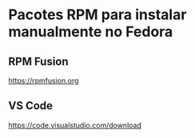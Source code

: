 # Pacotes RPM para instalar manualmente no Fedora
## RPM Fusion
<https://rpmfusion.org>
## VS Code
<https://code.visualstudio.com/download>
